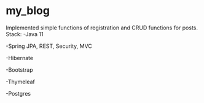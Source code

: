 # my_blog
Implemented simple functions of registration and CRUD functions for posts.
Stack:
  -Java 11
  
  -Spring JPA, REST, Security, MVC
  
  -Hibernate
  
  -Bootstrap
  
  -Thymeleaf
  
  -Postgres
